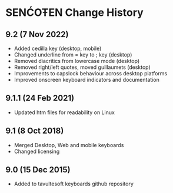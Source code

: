 SENĆOŦEN Change History
============================

9.2 (7 Nov 2022)
-------------------
* Added cedilla key (desktop, mobile)
* Changed underline from = key to ; key (desktop)
* Removed diacritics from lowercase mode (desktop)
* Removed right/left quotes, moved guillaumets (desktop)
* Improvements to capslock behaviour across desktop platforms
* Improved onscreen keyboard indicators and documentation

9.1.1 (24 Feb 2021)
-------------------
* Updated htm files for readability on Linux

9.1 (8 Oct 2018)
-----------------
* Merged Desktop, Web and mobile keyboards
* Changed licensing

9.0 (15 Dec 2015)
-----------------

* Added to tavultesoft keyboards github repository
